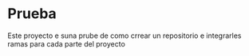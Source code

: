 # Prueba
Este proyecto e suna prube de como crrear un repositorio e integrarles ramas para cada parte del proyecto
